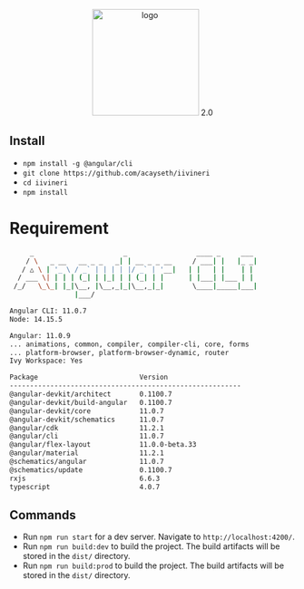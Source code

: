 <p align="center">
    <img src="https://user-images.githubusercontent.com/16132740/68576250-6f689b80-0476-11ea-9d09-c2fe7b00f149.png" width="188" alt="logo">
    2.0
</p>

## Install
 - `npm install -g @angular/cli`
 - `git clone https://github.com/acayseth/iivineri`
 - `cd iivineri`
 - `npm install`
 
# Requirement

```bash
     _                      _                 ____ _     ___
    / \   _ __   __ _ _   _| | __ _ _ __     / ___| |   |_ _|
   / △ \ | '_ \ / _` | | | | |/ _` | '__|   | |   | |    | |
  / ___ \| | | | (_| | |_| | | (_| | |      | |___| |___ | |
 /_/   \_\_| |_|\__, |\__,_|_|\__,_|_|       \____|_____|___|
                |___/

Angular CLI: 11.0.7
Node: 14.15.5

Angular: 11.0.9
... animations, common, compiler, compiler-cli, core, forms
... platform-browser, platform-browser-dynamic, router
Ivy Workspace: Yes

Package                         Version
---------------------------------------------------------
@angular-devkit/architect       0.1100.7
@angular-devkit/build-angular   0.1100.7
@angular-devkit/core            11.0.7
@angular-devkit/schematics      11.0.7
@angular/cdk                    11.2.1
@angular/cli                    11.0.7
@angular/flex-layout            11.0.0-beta.33
@angular/material               11.2.1
@schematics/angular             11.0.7
@schematics/update              0.1100.7
rxjs                            6.6.3
typescript                      4.0.7

```


## Commands
 - Run `npm run start` for a dev server. Navigate to `http://localhost:4200/`.
 - Run `npm run build:dev` to build the project. The build artifacts will be stored in the `dist/` directory.
 - Run `npm run build:prod` to build the project. The build artifacts will be stored in the `dist/` directory.
